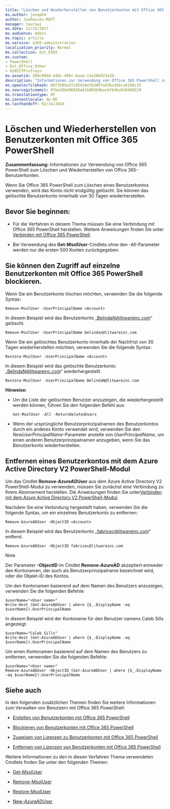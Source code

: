```yaml
---
title: "Löschen und Wiederherstellen von Benutzerkonten mit Office 365 PowerShell"
ms.author: josephd
author: JoeDavies-MSFT
manager: laurawi
ms.date: 12/15/2017
ms.audience: Admin
ms.topic: article
ms.service: o365-administration
localization_priority: Normal
ms.collection: Ent_O365
ms.custom:
- PowerShell
- Ent_Office_Other
- O365ITProTrain
ms.assetid: 209c9868-448c-49bc-baae-11e28b923a39
description: "Informationen zur Verwendung von Office 365 PowerShell zum Löschen und Wiederherstellen von Office 365-Benutzerkonten"
ms.openlocfilehash: 09f3595ed7cd5434efb2897a43ba1bbca5286c25
ms.sourcegitcommit: 07be28bd96826e61b893b9bacbf64ba936400229
ms.translationtype: HT
ms.contentlocale: de-DE
ms.lasthandoff: 02/14/2018
---
```

# <a name="delete-and-restore-user-accounts-with-office-365-powershell"></a>Löschen und Wiederherstellen von Benutzerkonten mit Office 365 PowerShell

**Zusammenfassung:** Informationen zur Verwendung von Office 365 PowerShell zum Löschen und Wiederherstellen von Office 365-Benutzerkonten.
  
Wenn Sie Office 365 PowerShell zum Löschen eines Benutzerkontos verwenden, wird das Konto nicht endgültig gelöscht. Sie können das gelöschte Benutzerkonto innerhalb von 30 Tagen wiederherstellen.
  
## <a name="before-you-begin"></a>Bevor Sie beginnen:

- Für die Verfahren in diesem Thema müssen Sie eine Verbindung mit Office 365 PowerShell herstellen. Weitere Anweisungen finden Sie unter [Verbinden mit Office 365 PowerShell](connect-to-office-365-powershell.md).
    
- Bei Verwendung des **Get-MsolUser**-Cmdlets ohne den _-All_-Parameter werden nur die ersten 500 Konten zurückgegeben.
    
## <a name="use-office-365-powershell-to-block-access-to-individual-user-accounts"></a>Sie können den Zugriff auf einzelne Benutzerkonten mit Office 365 PowerShell blockieren.
<a name="ShortVersion"> </a>

Wenn Sie ein Benutzerkonto löschen möchten, verwenden Sie die folgende Syntax:
  
```
Remove-MsolUser -UserPrincipalName <Account>
```

In diesem Beispiel wird das Benutzerkonto „BelindaN@litwareinc.com“ gelöscht.
  
```
Remove-MsolUser -UserPrincipalName belindan@litwareinc.com
```

Wenn Sie ein gelöschtes Benutzerkonto innerhalb der Nachfrist von 30 Tagen wiederherstellen möchten, verwenden Sie die folgende Syntax:
  
```
Restore-MsolUser -UserPrincipalName <Account>
```

In diesem Beispiel wird das gelöschte Benutzerkonto „BelindaN@litwareinc.com“ wiederhergestellt.
  
```
Restore-MsolUser -UserPrincipalName BelindaN@litwareinc.com
```

 **Hinweise:**
  
- Um die Liste der gelöschten Benutzer anzuzeigen, die wiederhergestellt werden können, führen Sie den folgenden Befehl aus:
    
  ```
  Get-MsolUser -All -ReturnDeletedUsers
  ```

- Wenn der ursprüngliche Benutzerprinzipalnamen des Benutzerkontos durch ein anderes Konto verwendet wird, verwenden Sie den  _NewUserPrincipalName_-Parameter anstelle von  _UserPrincipalName_, um einen anderen Benutzerprinzipalnamen anzugeben, wenn Sie das Benutzerkonto wiederherstellen.
    
## <a name="use-the-azure-active-directory-v2-powershell-module-to-remove-a-user-account"></a>Entfernen eines Benutzerkontos mit dem Azure Active Directory V2 PowerShell-Modul
<a name="ShortVersion"> </a>

Um das Cmdlet **Remove-AzureADUser** aus dem Azure Active Directory V2 PowerShell-Modul zu verwenden, müssen Sie zunächst eine Verbindung zu Ihrem Abonnement herstellen. Die Anweisungen finden Sie unter[Verbinden mit dem Azure Active Directory V2 PowerShell-Modul](https://go.microsoft.com/fwlink/?linkid=842218).
  
Nachdem Sie eine Verbindung hergestellt haben, verwenden Sie die folgende Syntax, um ein einzelnes Benutzerkonto zu entfernen:
  
```
Remove-AzureADUser -ObjectID <Account>
```

In diesem Beispiel wird das Benutzerkonto „fabricec@litwareinc.com“ entfernt.
  
```
Remove-AzureADUser -ObjectID fabricec@litwareinc.com
```

> [!NOTE]
> Der Parameter **-ObjectID** im Cmdlet **Remove-AzureAD** akzeptiert entweder den Kontonamen, der auch als Benutzerprinzipalname bezeichnet wird, oder die Objekt-ID des Kontos.
  
Um den Kontonamen basierend auf dem Namen des Benutzers anzuzeigen, verwenden Sie die folgenden Befehle:
  
```
$userName="<User name>"
Write-Host (Get-AzureADUser | where {$_.DisplayName -eq $userName}).UserPrincipalName
```

In diesem Beispiel wird der Kontoname für den Benutzer namens Caleb Sills angezeigt.
  
```
$userName="Caleb Sills"
Write-Host (Get-AzureADUser | where {$_.DisplayName -eq $userName}).UserPrincipalName
```

Um einen Kontonamen basierend auf dem Namen des Benutzers zu entfernen, verwenden Sie die folgenden Befehle:
  
```
$userName="<User name>"
Remove-AzureADUser -ObjectID (Get-AzureADUser | where {$_.DisplayName -eq $userName}).UserPrincipalName
```

## <a name="see-also"></a>Siehe auch
<a name="SeeAlso"> </a>

In den folgenden zusätzlichen Themen finden Sie weitere Informationen zum Verwalten von Benutzern mit Office 365 PowerShell:
  
- [Erstellen von Benutzerkonten mit Office 365 PowerShell](create-user-accounts-with-office-365-powershell.md)
    
- [Blockieren von Benutzerkonten mit Office 365 PowerShell](block-user-accounts-with-office-365-powershell.md)
    
- [Zuweisen von Lizenzen zu Benutzerkonten mit Office 365 PowerShell](assign-licenses-to-user-accounts-with-office-365-powershell.md)
    
- [Entfernen von Lizenzen von Benutzerkonten mit Office 365 PowerShell](remove-licenses-from-user-accounts-with-office-365-powershell.md)
    
Weitere Informationen zu den in diesen Verfahren Thema verwendeten Cmdlets finden Sie unter den folgenden Themen:
  
- [Get-MsolUser](https://go.microsoft.com/fwlink/p/?LinkId=691543)
    
- [Remove-MsolUser](https://go.microsoft.com/fwlink/p/?LinkId=691636)
    
- [Restore-MsolUser](https://go.microsoft.com/fwlink/p/?LinkId=691637)
    
- [New-AzureADUser](https://docs.microsoft.com/powershell/module/azuread/new-azureaduser?view=azureadps-2.0)
    

